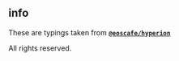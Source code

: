 ## info

These are typings taken from **[`@eoscafe/hyperion`](https://github.com/eoscafe/hyperion-api)**

All rights reserved.
